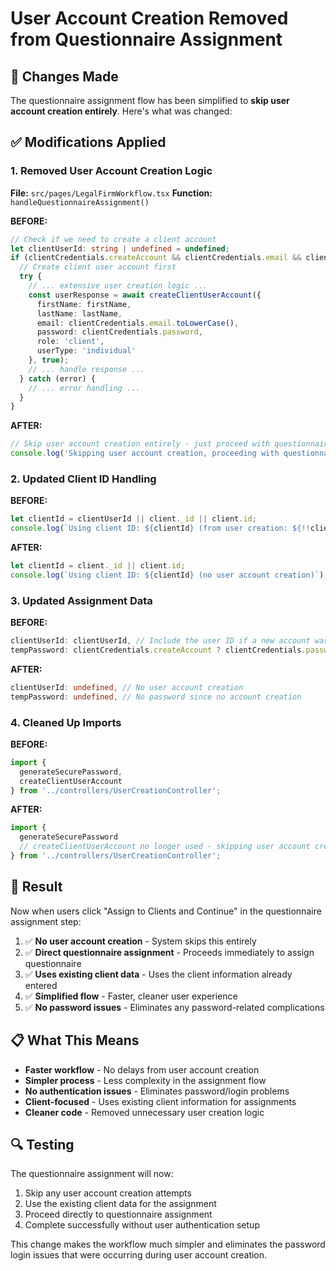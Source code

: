 # User Account Creation Removed from Questionnaire Assignment

## 🎯 Changes Made

The questionnaire assignment flow has been simplified to **skip user account creation entirely**. Here's what was changed:

## ✅ Modifications Applied

### 1. Removed User Account Creation Logic
**File:** `src/pages/LegalFirmWorkflow.tsx`
**Function:** `handleQuestionnaireAssignment()`

**BEFORE:**
```typescript
// Check if we need to create a client account
let clientUserId: string | undefined = undefined;
if (clientCredentials.createAccount && clientCredentials.email && clientCredentials.password) {
  // Create client user account first
  try {
    // ... extensive user creation logic ...
    const userResponse = await createClientUserAccount({
      firstName: firstName,
      lastName: lastName,
      email: clientCredentials.email.toLowerCase(),
      password: clientCredentials.password,
      role: 'client',
      userType: 'individual'
    }, true);
    // ... handle response ...
  } catch (error) {
    // ... error handling ...
  }
}
```

**AFTER:**
```typescript
// Skip user account creation entirely - just proceed with questionnaire assignment
console.log('Skipping user account creation, proceeding with questionnaire assignment');
```

### 2. Updated Client ID Handling
**BEFORE:**
```typescript
let clientId = clientUserId || client._id || client.id;
console.log(`Using client ID: ${clientId} (from user creation: ${!!clientUserId})`);
```

**AFTER:**
```typescript
let clientId = client._id || client.id;
console.log(`Using client ID: ${clientId} (no user account creation)`);
```

### 3. Updated Assignment Data
**BEFORE:**
```typescript
clientUserId: clientUserId, // Include the user ID if a new account was created
tempPassword: clientCredentials.createAccount ? clientCredentials.password : undefined,
```

**AFTER:**
```typescript
clientUserId: undefined, // No user account creation
tempPassword: undefined, // No password since no account creation
```

### 4. Cleaned Up Imports
**BEFORE:**
```typescript
import {
  generateSecurePassword,
  createClientUserAccount
} from '../controllers/UserCreationController';
```

**AFTER:**
```typescript
import {
  generateSecurePassword
  // createClientUserAccount no longer used - skipping user account creation
} from '../controllers/UserCreationController';
```

## 🚀 Result

Now when users click "Assign to Clients and Continue" in the questionnaire assignment step:

1. ✅ **No user account creation** - System skips this entirely
2. ✅ **Direct questionnaire assignment** - Proceeds immediately to assign questionnaire
3. ✅ **Uses existing client data** - Uses the client information already entered
4. ✅ **Simplified flow** - Faster, cleaner user experience
5. ✅ **No password issues** - Eliminates any password-related complications

## 📋 What This Means

- **Faster workflow** - No delays from user account creation
- **Simpler process** - Less complexity in the assignment flow
- **No authentication issues** - Eliminates password/login problems
- **Client-focused** - Uses existing client information for assignments
- **Cleaner code** - Removed unnecessary user creation logic

## 🔍 Testing

The questionnaire assignment will now:
1. Skip any user account creation attempts
2. Use the existing client data for the assignment
3. Proceed directly to questionnaire assignment
4. Complete successfully without user authentication setup

This change makes the workflow much simpler and eliminates the password login issues that were occurring during user account creation.
